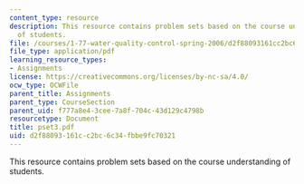 ```yaml
---
content_type: resource
description: This resource contains problem sets based on the course understanding
  of students.
file: /courses/1-77-water-quality-control-spring-2006/d2f88093161cc2bc6c34fbbe9fc70321_pset3.pdf
file_type: application/pdf
learning_resource_types:
- Assignments
license: https://creativecommons.org/licenses/by-nc-sa/4.0/
ocw_type: OCWFile
parent_title: Assignments
parent_type: CourseSection
parent_uid: f777a8e4-3cee-7a8f-704c-43d129c4798b
resourcetype: Document
title: pset3.pdf
uid: d2f88093-161c-c2bc-6c34-fbbe9fc70321
---
```

This resource contains problem sets based on the course understanding of students.